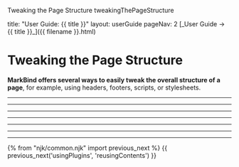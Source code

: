 <variable name="title" id="title">Tweaking the Page Structure</variable>
<variable name="filename">tweakingThePageStructure</variable>

<frontmatter>
  title: "User Guide: {{ title }}"
  layout: userGuide
  pageNav: 2
</frontmatter>

<span id="link" class="d-none">
<md>[_User Guide → {{ title }}_]({{ filename }}.html)</md>
</span>

# Tweaking the Page Structure

<span class="lead" id="overview">**MarkBind offers several ways to easily tweak the overall structure of a page**, for example, using headers, footers, scripts, or stylesheets.</span>

<include src="syntax/frontmatter.mbdf" />

<hr><!-- ======================================================================================================= -->

<include src="syntax/pageHead.mbdf" />

<hr><!-- ======================================================================================================= -->

<include src="syntax/headers.mbdf" />

<hr><!-- ======================================================================================================= -->

<include src="syntax/footers.mbdf" />

<hr><!-- ======================================================================================================= -->

<include src="syntax/siteNavigationMenus.mbdf" />

<hr><!-- ======================================================================================================= -->

<include src="syntax/pageNavigationMenus.mbdf" />

<hr><!-- ======================================================================================================= -->

<include src="syntax/pageLayouts.mbdf" />

<hr><!-- ======================================================================================================= -->

<include src="plugins/filterTags.mbdf" />

{% from "njk/common.njk" import previous_next %}
{{ previous_next('usingPlugins', 'reusingContents') }}
